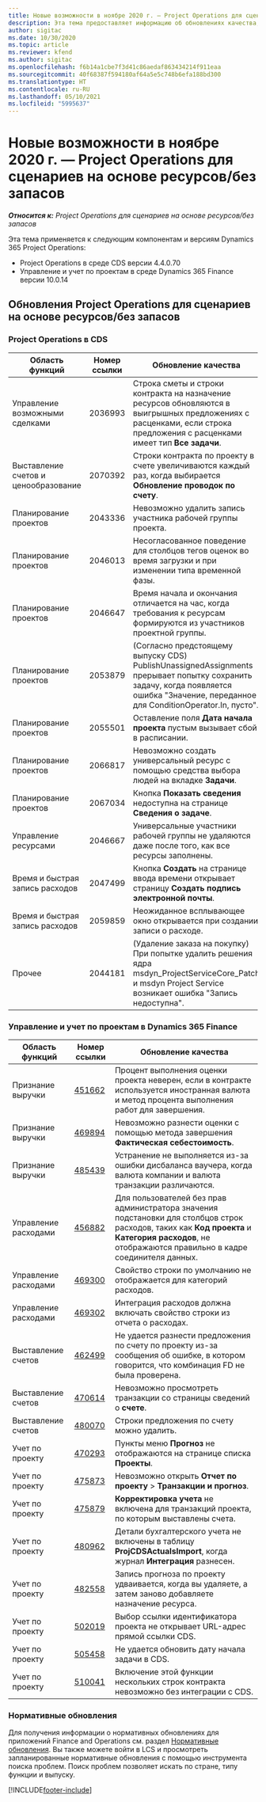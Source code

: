 ```yaml
---
title: Новые возможности в ноябре 2020 г. — Project Operations для сценариев на основе ресурсов/без запасов
description: Эта тема предоставляет информацию об обновлениях качества, доступных в выпуске Project Operations за ноябрь 2020 г., для сценариев на основе ресурсов/без запасов.
author: sigitac
ms.date: 10/30/2020
ms.topic: article
ms.reviewer: kfend
ms.author: sigitac
ms.openlocfilehash: f6b14a1cbe7f3d41c86aedaf863434214f911eaa
ms.sourcegitcommit: 40f68387f594180af64a5e5c748b6efa188bd300
ms.translationtype: HT
ms.contentlocale: ru-RU
ms.lasthandoff: 05/10/2021
ms.locfileid: "5995637"
---
```

# <a name="whats-new-november-2020---project-operations-for-resourcenon-stocked-based-scenarios"></a>Новые возможности в ноябре 2020 г. — Project Operations для сценариев на основе ресурсов/без запасов

_**Относится к:** Project Operations для сценариев на основе ресурсов/без запасов_

Эта тема применяется к следующим компонентам и версиям Dynamics 365 Project Operations:

- Project Operations в среде CDS версии 4.4.0.70
- Управление и учет по проектам в среде Dynamics 365 Finance версии 10.0.14

## <a name="updates-to-project-operations-for-resource-non-stocked-based-scenarios"></a>Обновления Project Operations для сценариев на основе ресурсов/без запасов

### <a name="project-operations-on-cds"></a>Project Operations в CDS

| Область функций                 | Номер ссылки | Обновление качества                                                                                                                                                                    |
|------------------------------|------------------|-----------------------------------------------------------------------------------------------------------------------------------------------------------------------------------|
|   Управление возможными сделками       | 2036993          | Строка сметы и строки контракта на назначение ресурсов обновляются в выигрышных предложениях с расценками, если строка предложения с расценками имеет тип **Все задачи**.                                                 |
| Выставление счетов и ценообразование          | 2070392          | Строки контракта по проекту в счете увеличиваются каждый раз, когда выбирается **Обновление проводок по счету**.                                                                         |
| Планирование проектов             | 2043336          | Невозможно удалить запись участника рабочей группы проекта.                                                                                                                                  |
| Планирование проектов             | 2046013          | Несогласованное поведение для столбцов тегов оценок во время загрузки и при изменении типа временной фазы.                                                                                   |
| Планирование проектов             | 2046647          | Время начала и окончания отличается на час, когда требования к ресурсам формируются из участников проектной группы.                                                                      |
| Планирование проектов             | 2053879          | (Согласно предстоящему выпуску CDS) PublishUnassignedAssignments прерывает попытку сохранить задачу, когда появляется ошибка "Значение, переданное для ConditionOperator.In, пусто".                       |
| Планирование проектов             | 2055501          | Оставление поля **Дата начала проекта** пустым вызывает сбой в расписании.                                                                                                      |
| Планирование проектов             | 2066817          | Невозможно создать универсальный ресурс с помощью средства выбора людей на вкладке **Задачи**.                                                                                                   |
| Планирование проектов             | 2067034          | Кнопка **Показать сведения** недоступна на странице **Сведения о задаче**.                                                                                                       |
| Управление ресурсами          | 2046667          | Универсальные участники рабочей группы не удаляются даже после того, как все ресурсы заполнены.                                                                                                    |
| Время и быстрая запись расходов | 2047499          | Кнопка **Создать** на странице ввода времени открывает страницу **Создать подпись электронной почты**.                                                                                               |
| Время и быстрая запись расходов | 2059859          | Неожиданное всплывающее окно открывается при создании записи о расходе.                                                                                                                         |
| Прочее                        | 2044181          | (Удаление заказа на покупку) При попытке удалить решения ядра msdyn_ProjectServiceCore_Patch и msdyn Project Service возникает ошибка "Запись недоступна".  |

### <a name="project-management-and-accounting-in-dynamics-365-finance"></a>Управление и учет по проектам в Dynamics 365 Finance

| Область функций        | Номер ссылки | Обновление качества                                                                                                                                                            |
|---------------------|------------------|---------------------------------------------------------------------------------------------------------------------------------------------------------------------------|
| Признание выручки | [451662](https://fix.lcs.dynamics.com/Issue/Details/?bugId=451662)           | Процент выполнения оценки проекта неверен, если в контракте используется иностранная валюта и метод процента выполнения работ для завершения.                     |
| Признание выручки | [469894](https://fix.lcs.dynamics.com/Issue/Details/?bugId=469894)           | Невозможно разнести оценки с помощью метода завершения **Фактическая себестоимость**.                                                                                                    |
| Признание выручки | [485439](https://fix.lcs.dynamics.com/Issue/Details/?bugId=485439)           | Устранение не выполняется из-за ошибки дисбаланса ваучера, когда валюта компании и валюта транзакции различаются.                                              |
| Управление расходами  | [456882](https://fix.lcs.dynamics.com/Issue/Details/?bugId=456822)           | Для пользователей без прав администратора значения подстановки для столбцов строк расходов, таких как **Код проекта** и **Категория расходов**, не отображаются правильно в кадре соединителя данных. |
| Управление расходами  | [469300](https://fix.lcs.dynamics.com/Issue/Details/?bugId=469300)           | Свойство строки по умолчанию не отображается для категорий расходов.                                                                                                         |
| Управление расходами  | [469302](https://fix.lcs.dynamics.com/Issue/Details/?bugId=469302)           | Интеграция расходов должна включать свойство строки из отчета о расходах.                                                                                             |
| Выставление счетов           | [462499](https://fix.lcs.dynamics.com/Issue/Details/?bugId=462499)           | Не удается разнести предложения по счету по проекту из-за сообщения об ошибке, в котором говорится, что комбинация FD не была проверена.                                                    |
| Выставление счетов           | [470614](https://fix.lcs.dynamics.com/Issue/Details/?bugId=470614)           | Невозможно просмотреть транзакции со страницы сведений о **счете**.                                                                                                              |
| Выставление счетов           | [480070](https://fix.lcs.dynamics.com/Issue/Details/?bugId=480070)           | Строки предложения по счету можно удалить.                                                                                                                                  |
| Учет по проекту  | [470293](https://fix.lcs.dynamics.com/Issue/Details/?bugId=470293)           | Пункты меню **Прогноз** не отображаются на странице списка **Проекты**.                                                                                                   |
| Учет по проекту  | [475873](https://fix.lcs.dynamics.com/Issue/Details/?bugId=475873)           | Невозможно открыть **Отчет по проекту**   > **Транзакции и прогноз**.                                                                                                       |
| Учет по проекту  | [475879](https://fix.lcs.dynamics.com/Issue/Details/?bugId=475879)           | **Корректировка учета** не включена для транзакций проекта, по которым выставлены счета.                                                                                                  |
| Учет по проекту  | [480962](https://fix.lcs.dynamics.com/Issue/Details/?bugId=480962)           | Детали бухгалтерского учета не включены в таблицу **ProjCDSActualsImport**, когда журнал **Интеграция** разнесен.                                                  |
| Учет по проекту  | [482558](https://fix.lcs.dynamics.com/Issue/Details/?bugId=482558)           | Запись прогноза по проекту удваивается, когда вы удаляете, а затем заново добавляете назначение ресурса.                                                                            |
| Учет по проекту  | [502019](https://fix.lcs.dynamics.com/Issue/Details/?bugId=502019)           | Выбор ссылки идентификатора проекта не открывает URL-адрес прямой ссылки CDS.                                                                                                         |
| Учет по проекту  | [505458](https://fix.lcs.dynamics.com/Issue/Details/?bugId=505458)           | Не удается обновить дату начала задачи в CDS.                                                                                                                           |
| Учет по проекту  | [510041](https://fix.lcs.dynamics.com/Issue/Details/?bugId=510041)           | Включение этой функции нескольких строк контракта невозможно без интеграции с CDS.                                                                                   |

### <a name="regulatory-updates"></a>Нормативные обновления
Для получения информации о нормативных обновлениях для приложений Finance and Operations см. раздел [Нормативные обновления](/dynamics365/finance/localizations/regulatory-updates). Вы также можете войти в LCS и просмотреть запланированные нормативные обновления с помощью инструмента поиска проблем. Поиск проблем позволяет искать по стране, типу функции и выпуску.


[!INCLUDE[footer-include](../includes/footer-banner.md)]
